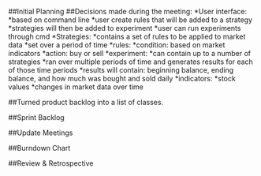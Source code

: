 ##Initial Planning
##Decisions made during the meeting:
*User interface:
  *based on command line
  *user create rules that will be added to a strategy
  *strategies will then be added to experiment
  *user can run experiments through cmd
*Strategies:
  *contains a set of rules to be applied to market data
  *set over a period of time
*rules:
  *condition: based on market indicators
  *action: buy or sell
*experiment:
  *can contain up to a number of strategies
  *ran over multiple periods of time and generates results for each of those time periods
  *results will contain: beginning balance, ending balance, and how much was bought and sold daily
*indicators:
  *stock values
  *changes in market data over time
    
##Turned product backlog into a list of classes.

##Sprint Backlog

##Update Meetings

##Burndown Chart

##Review & Retrospective
